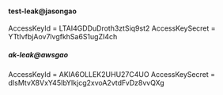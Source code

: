 #### test-leak@jasongao
AccessKeyId = LTAI4GDDuDroth3ztSiq9st2
AccessKeySecret = YTtIvfbjAov7lvgfkhSa6S1ugZI4ch
##### ak-leak@awsgao
AccessKeyId = AKIA6OLLEK2UHU27C4UO
AccessKeySecret = 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

